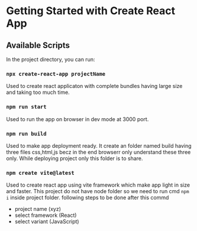 # Getting Started with Create React App

## Available Scripts

In the project directory, you can run:

### `npx create-react-app projectName`
Used to create react applicaton with complete bundles having large size and taking too much time.

### `npm run start`
Used to run the app on browser in dev mode at 3000 port.

### `npm run build`
Used to make app deployment ready.
It create an folder named build having three files css,html,js becz in the end browserr only understand these three only.
While deploying project only this folder is to share.

### `npm create vite@latest`
Used to create react app using vite framework which make app light in size and faster.
This project do not have node folder so we need to run cmd `npm i` inside project folder.
following steps to be done after this commd
- project name (xyz)
- select framework (React)
- select variant (JavaScript)
